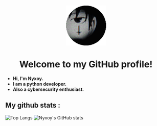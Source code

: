 <p align="center">
  <img src="nyxoy.png" alt="nyx" width="125">
</p>

<h1 align="center">Welcome to my GitHub profile!</h1>

- **Hi, I'm Nyxoy.**
- **I am a python developer.**
- **Also a cybersecurity enthusiast.**

## My github stats :

![Top Langs](https://github-readme-stats.vercel.app/api/top-langs/?username=Nyxoy201&theme=synthwave)
![Nyxoy's GitHub stats](https://github-readme-stats.vercel.app/api?username=Nyxoy201&theme=dark)

